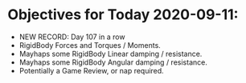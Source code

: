 # Objectives for Today 2020-09-11:

- NEW RECORD: Day 107 in a row
- RigidBody Forces and Torques / Moments.
- Mayhaps some RigidBody Linear damping / resistance.
- Mayhaps some RigidBody Angular damping / resistance.
- Potentially a Game Review, or nap required.
